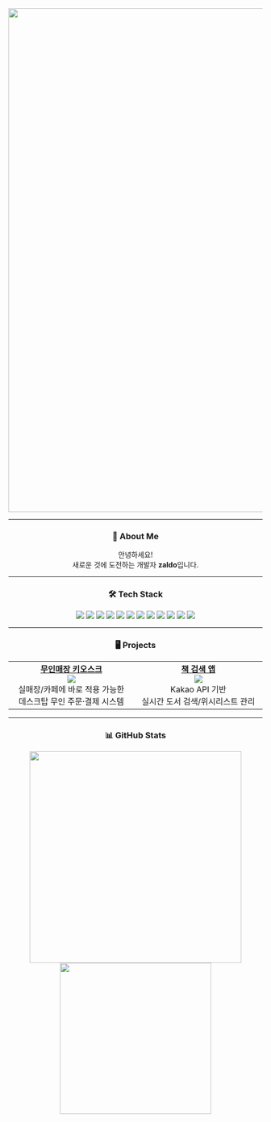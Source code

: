<div align="center">

<img src="https://capsule-render.vercel.app/api?type=waving&color=gradient&height=160&section=header&text=Zaldo's%20GitHub&fontSize=36&fontAlignY=35&width=900" width="1000"/>

---

### 👋 About Me

안녕하세요!  
새로운 것에 도전하는 개발자 **zaldo**입니다.

---

### 🛠️ Tech Stack

<img src="https://img.shields.io/badge/C%23-239120?style=flat-square&logo=c-sharp&logoColor=white"/>
<img src="https://img.shields.io/badge/C++-00599C?style=flat-square&logo=cplusplus&logoColor=white"/>
<img src="https://img.shields.io/badge/Java-007396?style=flat-square&logo=java&logoColor=white"/>
<img src="https://img.shields.io/badge/.NET-512BD4?style=flat-square&logo=dotnet&logoColor=white"/>
<img src="https://img.shields.io/badge/Spring-6DB33F?style=flat-square&logo=spring&logoColor=white"/>
<img src="https://img.shields.io/badge/SQLite-003B57?style=flat-square&logo=sqlite&logoColor=white"/>
<img src="https://img.shields.io/badge/MySQL-4479A1?style=flat-square&logo=mysql&logoColor=white"/>
<img src="https://img.shields.io/badge/MSSQL-CC2927?style=flat-square&logo=microsoftsqlserver&logoColor=white"/>
<img src="https://img.shields.io/badge/Visual%20Studio-5C2D91?style=flat-square&logo=visualstudio&logoColor=white"/>
<img src="https://img.shields.io/badge/IntelliJIDEA-000000?style=flat-square&logo=intellijidea&logoColor=white"/>
<img src="https://img.shields.io/badge/Git-F05032?style=flat-square&logo=git&logoColor=white"/>
<img src="https://img.shields.io/badge/GitHub-181717?style=flat-square&logo=github&logoColor=white"/>

---

### 🖥️ Projects

<table>
  <tr>
    <td align="center" width="290" valign="top">
      <a href="https://github.com/zaldo232/kioskApp">
        <b>무인매장 키오스크</b><br>
        <img src="https://img.shields.io/badge/WPF-.NET8%20%7C%20MVVM-blue?style=flat-square&logo=windows"/>
      </a>
      <br>
      실매장/카페에 바로 적용 가능한<br>데스크탑 무인 주문·결제 시스템
    </td>
    <td align="center" width="290" valign="top">
      <a href="https://github.com/zaldo232/booksearchApp">
        <b>책 검색 앱</b><br>
        <img src="https://img.shields.io/badge/WPF-.NET8%20%7C%20MVVM-blue?style=flat-square&logo=windows"/>
      </a>
      <br>
      Kakao API 기반<br>실시간 도서 검색/위시리스트 관리
    </td>
  </tr>
</table>

---

### 📊 GitHub Stats

<img src="https://github-readme-stats.vercel.app/api?username=zaldo232&show_icons=true&theme=radical" width="420"/>
<img src="https://github-readme-stats.vercel.app/api/top-langs/?username=zaldo232&layout=compact&theme=radical" width="300"/>

</div>
